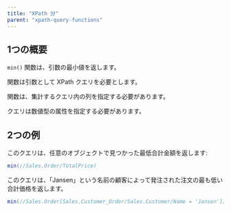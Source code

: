 ```yaml
---
title: "XPath 分"
parent: "xpath-query-functions"
---
```


## 1つの概要

`min()` 関数は、引数の最小値を返します。

関数は引数として XPath クエリを必要とします。

関数は、集計するクエリ内の列を指定する必要があります。

クエリは数値型の属性を指定する必要があります。

## 2つの例

このクエリは、任意のオブジェクトで見つかった最低合計金額を返します:

```java
min(//Sales.Order/TotalPrice)
```
このクエリは、「Jansen」という名前の顧客によって発注された注文の最も低い合計価格を返します。

```java
min(//Sales.Order[Sales.Customer_Order/Sales.Customer/Name = 'Jansen']/TotalPrice)
```
